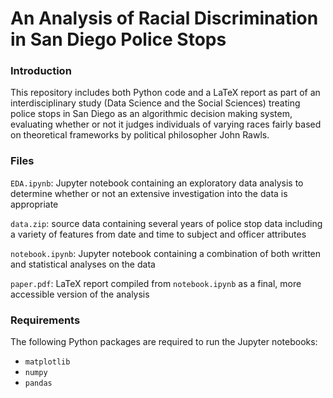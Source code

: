 # An Analysis of Racial Discrimination in San Diego Police Stops

### Introduction
This repository includes both Python code and a LaTeX report as part of an interdisciplinary study (Data Science and the Social Sciences) treating police stops in San Diego as an algorithmic decision making system, evaluating whether or not it judges individuals of varying races fairly based on theoretical frameworks by political philosopher John Rawls.

### Files
`EDA.ipynb`: Jupyter notebook containing an exploratory data analysis to determine whether or not an extensive investigation into the data is appropriate

`data.zip`: source data containing several years of police stop data including a variety of features from date and time to subject and officer attributes

`notebook.ipynb`: Jupyter notebook containing a combination of both written and statistical analyses on the data

`paper.pdf`: LaTeX report compiled from `notebook.ipynb` as a final, more accessible version of the analysis

### Requirements
The following Python packages are required to run the Jupyter notebooks:

- `matplotlib`
- `numpy`
- `pandas`
